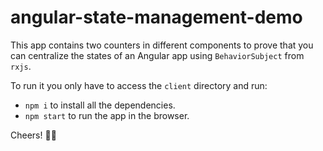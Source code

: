# angular-state-management-demo

This app contains two counters in different components to prove that you can centralize the states of an Angular app using `BehaviorSubject` from `rxjs`.

To run it you only have to access the `client` directory and run:
- `npm i` to install all the dependencies.
- `npm start` to run the app in the browser.

Cheers! ✌🏼
